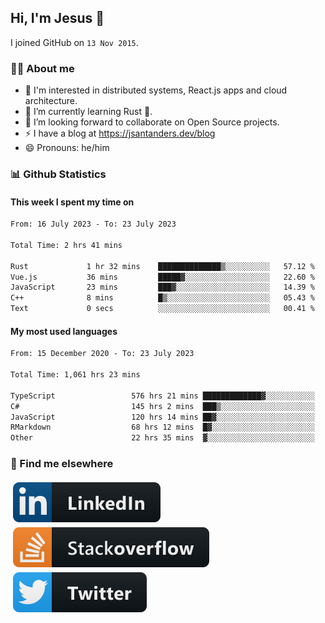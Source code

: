 ## Hi, I'm Jesus 👋

I joined GitHub on `13 Nov 2015`.

<!-- Talking about you -->

### 👨‍💻 About me

- 👦 I'm interested in distributed systems, React.js apps and cloud architecture.
- 🌱 I’m currently learning Rust 🦀.
- 👯 I’m looking forward to collaborate on Open Source projects.
- ⚡️ I have a blog at <https://jsantanders.dev/blog>
- 😄 Pronouns: he/him

### 📊 Github Statistics

#### This week I spent my time on

<!--START_SECTION:weekly-->

```txt
From: 16 July 2023 - To: 23 July 2023

Total Time: 2 hrs 41 mins

Rust             1 hr 32 mins    ██████████████▒░░░░░░░░░░   57.12 %
Vue.js           36 mins         █████▓░░░░░░░░░░░░░░░░░░░   22.60 %
JavaScript       23 mins         ███▓░░░░░░░░░░░░░░░░░░░░░   14.39 %
C++              8 mins          █▒░░░░░░░░░░░░░░░░░░░░░░░   05.43 %
Text             0 secs          ░░░░░░░░░░░░░░░░░░░░░░░░░   00.41 %
```

<!--END_SECTION:weekly-->

#### My most used languages

<!--START_SECTION:alltime-->

```txt
From: 15 December 2020 - To: 23 July 2023

Total Time: 1,061 hrs 23 mins

TypeScript                 576 hrs 21 mins █████████████▓░░░░░░░░░░░   54.30 %
C#                         145 hrs 2 mins  ███▒░░░░░░░░░░░░░░░░░░░░░   13.67 %
JavaScript                 120 hrs 14 mins ██▓░░░░░░░░░░░░░░░░░░░░░░   11.33 %
RMarkdown                  68 hrs 12 mins  █▓░░░░░░░░░░░░░░░░░░░░░░░   06.43 %
Other                      22 hrs 35 mins  ▓░░░░░░░░░░░░░░░░░░░░░░░░   02.13 %
```

<!--END_SECTION:alltime-->

### 📢 Find me elsewhere

<p>
  <a target="_blank" href="https://linkedin.com/in/jsantanders">
    <img src="https://github.com/jsantanders/jsantanders/blob/master/img/linkedin.svg" alt="LinkedIn" style="vertical-align:top; margin:4px">
  </a>
  
  <a target="_blank" href="https://stackoverflow.com/users/7318331/jesus-santander">
    <img src="https://github.com/jsantanders/jsantanders/blob/master/img/stackoverflow.svg" alt="StackOverflow" style="vertical-align:top; margin:4px">
  </a>
  
  <a target="_blank" href="http://twitter.com/jsantanders">
    <img src="https://github.com/jsantanders/jsantanders/blob/master/img/twitter.svg" alt="Twitter" style="vertical-align:top; margin:4px">
  </a>
</p>
